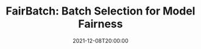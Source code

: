 ---
type: lecture
date: 2021-12-08T20:00:00
title: "FairBatch: Batch Selection for Model Fairness"
thumbnail: 
presenter: Jiahao Ding
links: 
    - url: /static_files/slides/jiahao_fairbatch.pdf
      name: slides
    - url: https://youtu.be/mV7GVfdjyUw
      name: video
---